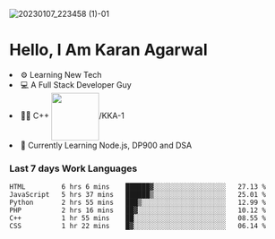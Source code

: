 ![20230107_223458 (1)-01](https://user-images.githubusercontent.com/85556603/212357966-4002f7aa-471b-4b3c-923d-f2b0d543cad5.jpeg)


<h1>Hello, I Am Karan Agarwal</h1>
<li>⚙ Learning New Tech</li>
<li>💻 A Full Stack Developer Guy</li>
<li>👨‍💻 C++ <img align="center" width="85" src="https://img.shields.io/badge/-LeetCode-FFA116?style=for-the-badge&logo=LeetCode&logoColor=black"/>/KKA-1</li> 
<li>🙌 Currently Learning Node.js, DP900 and DSA</li>  

<h3>Last 7 days Work Languages </h3> 
 
<!--START_SECTION:waka-->

```text
HTML         6 hrs 6 mins    ██████▓░░░░░░░░░░░░░░░░░░   27.13 %
JavaScript   5 hrs 37 mins   ██████▒░░░░░░░░░░░░░░░░░░   25.01 %
Python       2 hrs 55 mins   ███▒░░░░░░░░░░░░░░░░░░░░░   12.99 %
PHP          2 hrs 16 mins   ██▓░░░░░░░░░░░░░░░░░░░░░░   10.12 %
C++          1 hr 55 mins    ██░░░░░░░░░░░░░░░░░░░░░░░   08.55 %
CSS          1 hr 22 mins    █▓░░░░░░░░░░░░░░░░░░░░░░░   06.14 %
```

<!--END_SECTION:waka-->
